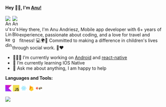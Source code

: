 #### Hey 👋🏽, I'm [Anu!](https://github.com/anuandriesz) 
<a href="https://www.linkedin.com/in/anuradha-andriesz/">
  <img align="left" alt="Anu's Linkedin" width="22px" src="https://cdn.jsdelivr.net/npm/simple-icons@v3/icons/linkedin.svg" />
</a>
<a href="https://medium.com/@anuandriesz">
  <img align="left" alt="Anu's Blog" width="22px" src="https://cdn.jsdelivr.net/npm/simple-icons@v3/icons/medium.svg" />
</a>
<br /> <br />
Hey there,  I'm Anu Andriesz, 
Mobile app developer with 6+ years of experience, passionate about coding, and a love for travel and fitness! 💻🌍💪 Committed to making a difference in children's lives through social work. 🤝❤️
<br />

- 👨🏽‍💻 I’m currently working on [Android](https://developer.android.com/docs) and [react-native](https://reactnative.dev/)
- 🌱 I’m currently learning IOS Native
- 💬 Ask me about anything, I am happy to help

**Languages and Tools:**  

<code><img height="20" src="https://raw.githubusercontent.com/github/explore/80688e429a7d4ef2fca1e82350fe8e3517d3494d/topics/kotlin/kotlin.png"></code>
<code><img height="20" src="https://raw.githubusercontent.com/github/explore/80688e429a7d4ef2fca1e82350fe8e3517d3494d/topics/javascript/javascript.png"></code>
<code><img height="20" src="https://raw.githubusercontent.com/github/explore/80688e429a7d4ef2fca1e82350fe8e3517d3494d/topics/react/react.png"></code>
<code><img height="20" src="https://raw.githubusercontent.com/github/explore/80688e429a7d4ef2fca1e82350fe8e3517d3494d/topics/firebase/firebase.png"></code>
<code><img height="20" src="https://raw.githubusercontent.com/github/explore/80688e429a7d4ef2fca1e82350fe8e3517d3494d/topics/git/git.png"></code>
</bre>
<p><img align="left" src="https://github-readme-stats.vercel.app/api/top-langs/?username=anuandriesz&theme=light&hide_langs_below=1" /></p>
</bre>



